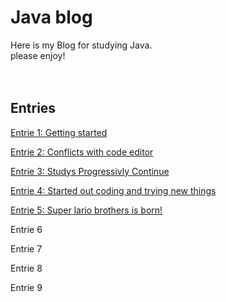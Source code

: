 # Java blog ##

Here is my Blog for studying Java.<br>
please enjoy!
<br>
<br>
<br>
## Entries ##

[Entrie 1: Getting started](blogentries/entry1.md)

[Entrie 2: Conflicts with code editor](blogentries/entry2.md)

[Entrie 3: Studys Progressivly Continue](blogentries/entry3.md)

[Entrie 4: Started out coding and trying new things](blogentries/entry4.md)

[Entrie 5: Super lario brothers is born!](blogentries/entry5.md)

Entrie 6

Entrie 7

Entrie 8

Entrie 9